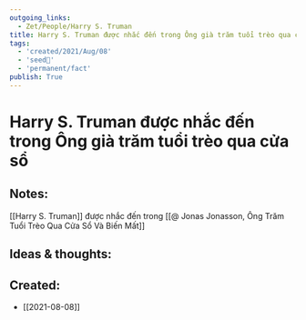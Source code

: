 ```yaml
---
outgoing_links:
  - Zet/People/Harry S. Truman
title: Harry S. Truman được nhắc đến trong Ông già trăm tuổi trèo qua cửa sổ
tags:
  - 'created/2021/Aug/08'
  - 'seed🥜'
  - 'permanent/fact'
publish: True
---
```

# Harry S. Truman được nhắc đến trong Ông già trăm tuổi trèo qua cửa sổ

## Notes:
[[Harry S. Truman]] được nhắc đến trong [[@ Jonas Jonasson, Ông Trăm Tuổi Trèo Qua Cửa Sổ Và Biến Mất]]

## Ideas & thoughts:

## Created:
- [[2021-08-08]]
